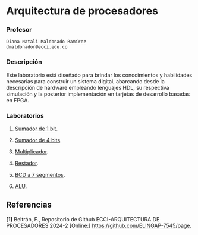 # Arquitectura de procesadores

### Profesor
```
Diana Natali Maldonado Ramírez
dmaldonador@ecci.edu.co
```

### Descripción 

Este laboratorio está diseñado para brindar los conocimientos y habilidades necesarias para construir un sistema digital, abarcando desde la descripción de hardware empleando lenguajes HDL, su respectiva simulación y la posterior implementación en tarjetas de desarrollo basadas en FPGA.


### Laboratorios

1. [Sumador de 1 bit](./laboratorios/1_sum1b/README.md).

2. [Sumador de 4 bits](./laboratorios/2_sum4b/README.md).

3. [Multiplicador](./laboratorios/3_multiplicador/README.md).

4. [Restador](./laboratorios/4_restador/README.md).

5. [BCD a 7 segmentos](./laboratorios/5_BCDtoSseg/README.md).

6. [ALU](./laboratorios/6_ALU/README.md).



## Referencias

**[1]** Beltrán, F., Repositorio de Github ECCI-ARQUITECTURA DE PROCESADORES 2024-2 [Online:] https://github.com/ELINGAP-7545/page.


